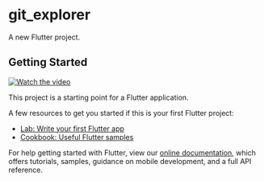 # git_explorer

A new Flutter project.

## Getting Started

[![Watch the video](https://image.prntscr.com/image/zc-HpnvuS-mKKwjh9Llnog.png)](https://youtu.be/D3h6iYJyc2A)

This project is a starting point for a Flutter application.

A few resources to get you started if this is your first Flutter project:

- [Lab: Write your first Flutter app](https://flutter.dev/docs/get-started/codelab)
- [Cookbook: Useful Flutter samples](https://flutter.dev/docs/cookbook)

For help getting started with Flutter, view our
[online documentation](https://flutter.dev/docs), which offers tutorials,
samples, guidance on mobile development, and a full API reference.
